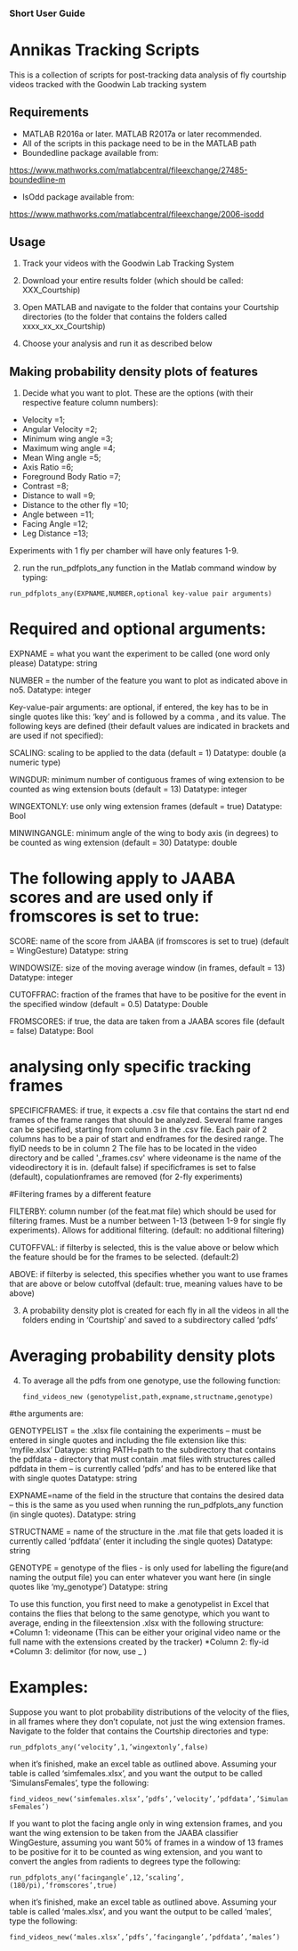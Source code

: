 ### Short User Guide
# Annikas Tracking Scripts

This is a collection of scripts for post-tracking data analysis of fly courtship videos tracked with the Goodwin Lab tracking system

## Requirements
* MATLAB R2016a or later. MATLAB R2017a or later recommended.
* All of the scripts in this package need to be in the MATLAB path
* Boundedline package available from:

https://www.mathworks.com/matlabcentral/fileexchange/27485-boundedline-m

* IsOdd package available from:

https://www.mathworks.com/matlabcentral/fileexchange/2006-isodd


## Usage
1. Track your videos with the Goodwin Lab Tracking System
  
2. Download your entire results folder (which should be called: XXX_Courtship)

3. Open MATLAB and navigate to the folder that contains your Courtship directories (to the folder that contains the folders called xxxx_xx_xx_Courtship)

4. Choose your analysis and run it as described below


## Making probability density plots of features



1. Decide what you want to plot. These are the options (with their respective feature column numbers):
* Velocity =1;
* Angular Velocity =2;
* Minimum wing angle =3;
* Maximum wing angle =4;
* Mean Wing angle =5;
* Axis Ratio =6;
* Foreground Body Ratio =7;
* Contrast =8;
* Distance to wall =9;
* Distance to the other fly =10;
* Angle between =11;
* Facing Angle =12;
* Leg Distance =13;

Experiments with 1 fly per chamber will have only features 1-9.

2. run the run_pdfplots_any function in the Matlab command window by typing:

`run_pdfplots_any(EXPNAME,NUMBER,optional key-value pair arguments)`


# Required and optional arguments:

EXPNAME = what you want the experiment to be called (one word only please) Datatype: string

NUMBER = the number of the feature you want to plot as indicated above in no5. Datatype: integer

Key-value-pair arguments: are optional, if entered, the key has to be in single quotes like this: ‘key’ and is followed by a comma , and its value. The following keys are defined (their default values are indicated in brackets and are used if not specified):

SCALING: scaling to be applied to the data (default = 1) Datatype: double (a  numeric type)

WINGDUR: minimum number of contiguous frames of wing extension to be
counted as wing extension bouts (default = 13) Datatype: integer

WINGEXTONLY: use only wing extension frames (default = true) Datatype: Bool

MINWINGANGLE: minimum angle of the wing to body axis (in degrees) to be counted as wing extension (default = 30) Datatype: double

# The following apply to JAABA scores and are used only if fromscores is set to true:

SCORE: name of the score from JAABA (if fromscores is set to true) (default = WingGesture) Datatype: string

WINDOWSIZE: size of the moving average window (in frames, default = 13) Datatype: integer

CUTOFFRAC: fraction of the frames that have to be positive for the event
in the specified window (default = 0.5) Datatype: Double

FROMSCORES: if true, the data are taken from a JAABA scores file (default = false) Datatype: Bool

# analysing only specific tracking frames

SPECIFICFRAMES: if true, it expects a .csv file that contains the start
nd end frames of the frame ranges that should be analyzed. Several frame ranges can be
specified, starting from column 3 in the .csv file. Each pair of 2 columns
has to be a pair of start and endframes for the desired range.
The flyID needs to be in column 2
The file has to be located in
the video directory and be called '<videoname>_frames.csv' where videoname
is the name of the videodirectory it is in. (default false)
if specificframes is set to false (default), copulationframes are removed (for 2-fly experiments)

#Filtering frames by a different feature

FILTERBY: column number (of the feat.mat file) which should be used for
filtering frames. Must be a number between 1-13 (between 1-9 for single fly experiments). Allows for additional
filtering. (default: no additional filtering)

CUTOFFVAL: if filterby is selected, this is the value above or below which
the feature should be for the frames to be selected. (default:2)

ABOVE: if filterby is selected, this specifies whether you want to use
frames that are above or below cutoffval (default: true, meaning values have to be above)

3. A probability density plot is created for each fly in all the videos in all the folders ending in ‘Courtship’ and saved to a subdirectory called ‘pdfs’

# Averaging probability density plots

4. To average all the pdfs from one genotype, use the following function:

    `find_videos_new (genotypelist,path,expname,structname,genotype)`

#the arguments are:

GENOTYPELIST = the .xlsx file containing the experiments – must be entered in single quotes and including the file extension like this: ‘myfile.xlsx’ Dataype: string
PATH=path to the subdirectory that contains the pdfdata - directory that
must contain .mat files with structures called pdfdata in them – is currently called ‘pdfs’ and has to be entered like that with single quotes Datatype: string

EXPNAME=name of the field in the structure that contains the desired data – this is the same as you used when running the run_pdfplots_any function (in single quotes). Datatype: string

STRUCTNAME = name of the structure in the .mat file that gets loaded it is currently called ‘pdfdata’ (enter it including the single quotes) Datatype: string

GENOTYPE = genotype of the flies - is only used for labelling the figure(and
naming the output file) you can enter whatever you want here (in single quotes like ‘my_genotype’) Datatype: string


To use this function, you first need to make a genotypelist in Excel that contains the flies that belong to the same genotype, which you want to average, ending in the fileextension .xlsx with the following structure:
*Column 1: videoname (This can be either your original video name or the full name with the extensions created by the tracker)
*Column 2: fly-id
*Column 3: delimitor (for now, use _ )




# Examples:

Suppose you want to plot probability distributions of the velocity of the flies, in all frames where they don’t copulate, not just the wing extension frames.
Navigate to the folder that contains the Courtship directories and type:

`run_pdfplots_any(‘velocity’,1,’wingextonly’,false)`

when it’s finished, make an excel table as outlined above. Assuming your table is called ‘simfemales.xlsx’, and you want the output to be called ‘SimulansFemales’, type the following:

`find_videos_new(‘simfemales.xlsx’,’pdfs’,’velocity’,’pdfdata’,’SimulansFemales’)`


If you want to plot the facing angle only in wing extension frames, and you want the wing extension to be taken from the JAABA classifier WingGesture, assuming you want 50% of frames in a window of 13 frames to be positive for it to be counted as wing extension, and you want to convert the angles from radients to degrees type the following:


`run_pdfplots_any(‘facingangle’,12,’scaling’,(180/pi),’fromscores’,true)`

when it’s finished, make an excel table as outlined above. Assuming your table is called ‘males.xlsx’, and you want the output to be called ‘males’, type the following:

`find_videos_new(‘males.xlsx’,’pdfs’,’facingangle’,’pdfdata’,’males’)`

